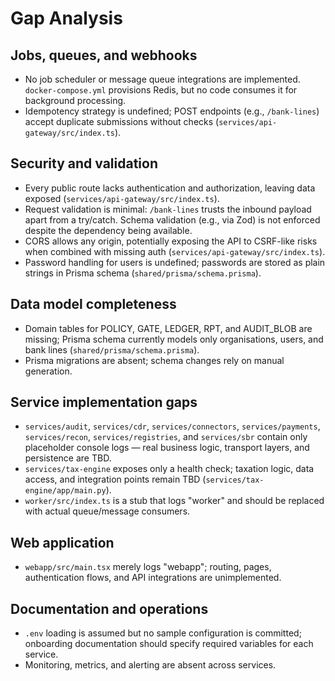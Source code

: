 # Gap Analysis

## Jobs, queues, and webhooks
- No job scheduler or message queue integrations are implemented. `docker-compose.yml` provisions Redis, but no code consumes it for background processing.
- Idempotency strategy is undefined; POST endpoints (e.g., `/bank-lines`) accept duplicate submissions without checks (`services/api-gateway/src/index.ts`).

## Security and validation
- Every public route lacks authentication and authorization, leaving data exposed (`services/api-gateway/src/index.ts`).
- Request validation is minimal: `/bank-lines` trusts the inbound payload apart from a try/catch. Schema validation (e.g., via Zod) is not enforced despite the dependency being available.
- CORS allows any origin, potentially exposing the API to CSRF-like risks when combined with missing auth (`services/api-gateway/src/index.ts`).
- Password handling for users is undefined; passwords are stored as plain strings in Prisma schema (`shared/prisma/schema.prisma`).

## Data model completeness
- Domain tables for POLICY, GATE, LEDGER, RPT, and AUDIT_BLOB are missing; Prisma schema currently models only organisations, users, and bank lines (`shared/prisma/schema.prisma`).
- Prisma migrations are absent; schema changes rely on manual generation.

## Service implementation gaps
- `services/audit`, `services/cdr`, `services/connectors`, `services/payments`, `services/recon`, `services/registries`, and `services/sbr` contain only placeholder console logs — real business logic, transport layers, and persistence are TBD.
- `services/tax-engine` exposes only a health check; taxation logic, data access, and integration points remain TBD (`services/tax-engine/app/main.py`).
- `worker/src/index.ts` is a stub that logs "worker" and should be replaced with actual queue/message consumers.

## Web application
- `webapp/src/main.tsx` merely logs "webapp"; routing, pages, authentication flows, and API integrations are unimplemented.

## Documentation and operations
- `.env` loading is assumed but no sample configuration is committed; onboarding documentation should specify required variables for each service.
- Monitoring, metrics, and alerting are absent across services.
